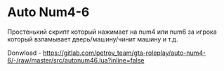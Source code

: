 # Auto Num4-6

Простенький скрипт который нажимает на num4 или num6 за игрока который взламывает дверь/машину/чинит машину и т.д.

Donwload - https://gitlab.com/petrov_team/gta-roleplay/auto-num4-6/-/raw/master/src/autonum46.lua?inline=false
